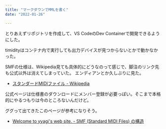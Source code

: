```yaml
---
title: "マークダウンでMMLを書く"
date: "2022-01-26"

---
```


とりあえずリポジトリを作成して、VS CodeのDev Containerで開発できるようにした。

timidityはコンテナ内で実行しても出力デバイスが見つからないとかで動かなかった。

SMFの仕様は、Wikipedia見ても具体的にどうなのって感じで、脚注のリンク先も公式以外は消えてしまっていた。
エンディアンとか久しぶりに見た。
- [スタンダードMIDIファイル - Wikipedia](https://ja.wikipedia.org/wiki/%E3%82%B9%E3%82%BF%E3%83%B3%E3%83%80%E3%83%BC%E3%83%89MIDI%E3%83%95%E3%82%A1%E3%82%A4%E3%83%AB)

公式ページは仕様書のダウンロードにメンバー登録が必要っぽい。そこまで本格的にやるつもりは今のところないんだけど。

ググって出てきたこのページが参考になりそう。
- [Welcome to yyagi's web site. - SMF (Standard MIDI Files) の構造](https://sites.google.com/site/yyagisite/material/smfspec)
